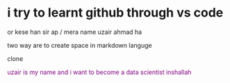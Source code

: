# i try to learnt github through vs code
or kese han sir ap /
mera name uzair ahmad ha 

two way are to create space in markdown languge 

clone

<span style="color: purple;">
uzair is my name and i want to become a data scientist inshallah
</span>

